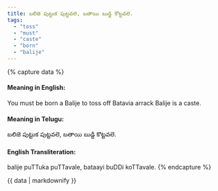 ```yaml
---
title: బలిజె పుట్టుక పుట్టవలె, బతాయి బుడ్డి కొట్టవలె.
tags:
  - "toss"
  - "must"
  - "caste"
  - "born"
  - "balije"
---
```


{% capture data %}
#### Meaning in English:
You must be born a Balije to toss off Batavia arrack
Balije is a caste.

#### Meaning in Telugu:
బలిజె పుట్టుక పుట్టవలె, బతాయి బుడ్డి కొట్టవలె.

#### English Transliteration:
balije puTTuka puTTavale, bataayi buDDi koTTavale.
{% endcapture %}

{{ data | markdownify }}

